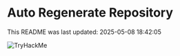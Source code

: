 # Auto Regenerate Repository

This README was last updated: 2025-05-08 18:42:05

 ![TryHackMe](https://tryhackme.com/badge/533634)